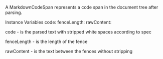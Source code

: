 A MarkdownCodeSpan represents a code span in the document tree after parsing.

Instance Variables
	code:					<ByteString>
	fenceLength:	<SmallInteger>
	rawContent:		<ByteString>

code
	- is the parsed text with stripped white spaces according to spec

fenceLength
	- is the length of the fence

rawContent
	- is the text between the fences without stripping
